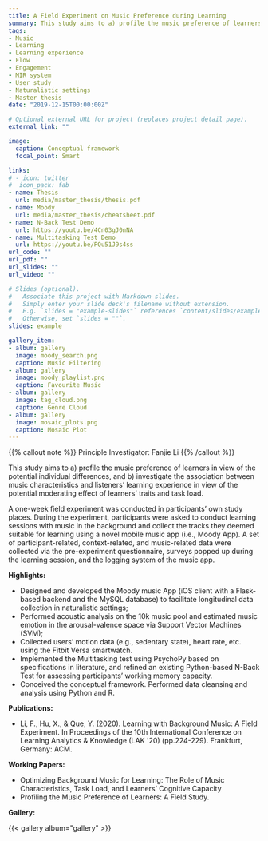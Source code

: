 ```yaml
---
title: A Field Experiment on Music Preference during Learning
summary: This study aims to a) profile the music preference of learners in view of the potential individual differences, and b) investigate the association between music characteristics and listeners’ learning experience.
tags:
- Music
- Learning
- Learning experience
- Flow
- Engagement
- MIR system
- User study
- Naturalistic settings
- Master thesis
date: "2019-12-15T00:00:00Z"

# Optional external URL for project (replaces project detail page).
external_link: ""

image:
  caption: Conceptual framework
  focal_point: Smart

links:
# - icon: twitter
#  icon_pack: fab
- name: Thesis
  url: media/master_thesis/thesis.pdf
- name: Moody
  url: media/master_thesis/cheatsheet.pdf
- name: N-Back Test Demo
  url: https://youtu.be/4Cn03gJ0nNA
- name: Multitasking Test Demo
  url: https://youtu.be/PQu51J9s4ss
url_code: ""
url_pdf: ""
url_slides: ""
url_video: ""

# Slides (optional).
#   Associate this project with Markdown slides.
#   Simply enter your slide deck's filename without extension.
#   E.g. `slides = "example-slides"` references `content/slides/example-slides.md`.
#   Otherwise, set `slides = ""`.
slides: example

gallery_item:
- album: gallery
  image: moody_search.png
  caption: Music Filtering
- album: gallery
  image: moody_playlist.png
  caption: Favourite Music
- album: gallery
  image: tag_cloud.png
  caption: Genre Cloud
- album: gallery
  image: mosaic_plots.png
  caption: Mosaic Plot
---
```


{{% callout note %}}
Principle Investigator: Fanjie Li
{{% /callout %}}

This study aims to a) profile the music preference of learners in view of the potential individual differences, and b) investigate the association between music characteristics and listeners’ learning experience in view of the potential moderating effect of learners’ traits and task load.

A one-week field experiment was conducted in participants’ own study places. During the experiment, participants were asked to conduct learning sessions with music in the background and collect the tracks they deemed suitable for learning using a novel mobile music app (i.e., Moody App). A set of participant-related, context-related, and music-related data were collected via the pre-experiment questionnaire, surveys popped up during the learning session, and the logging system of the music app.


**Highlights:**
- Designed and developed the Moody music App (iOS client with a Flask-based backend and the MySQL database) to facilitate longitudinal data collection in naturalistic settings;
- Performed acoustic analysis on the 10k music pool and estimated music emotion in the arousal-valence space via Support Vector Machines (SVM);
- Collected users’ motion data (e.g., sedentary state), heart rate, etc. using the Fitbit Versa smartwatch.
- Implemented the Multitasking test using PsychoPy based on specifications in literature, and refined an existing Python-based N-Back Test for assessing participants’ working memory capacity.
- Conceived the conceptual framework. Performed data cleansing and analysis using Python and R.

**Publications:**
- Li, F., Hu, X., & Que, Y. (2020). Learning with Background Music: A Field Experiment. In Proceedings of the 10th International Conference on Learning Analytics & Knowledge (LAK '20) (pp.224-229). Frankfurt, Germany: ACM.

**Working Papers:**
- Optimizing Background Music for Learning: The Role of Music Characteristics, Task Load, and Learners’ Cognitive Capacity
- Profiling the Music Preference of Learners: A Field Study.

**Gallery:**

{{< gallery album="gallery" >}}



<div style="height: 20px;"></div>
